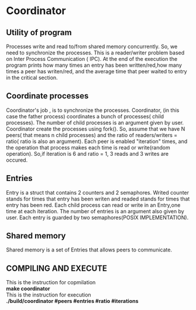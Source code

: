 #  Coordinator

## Utility of program
 
  Processes  write and read to/from  shared memory concurrently. So, we need to synchronize  the processes.
  This is a reader/writer problem based on Inter Process Communication ( IPC). At the end of the execution the program prints how many times an entry has been written/red,how many times a peer has writen/red, and the average time that peer waited to entry  in the critical section.


## Coordinate processes
  Coordinator's job , is to  synchronize the processes.
  Coordinator, (in this case the father process) coordinates a bunch of processes( child processes). The number of child processes is
  an argument given by user. Coordinator create the processes  using  fork(). 
  So, assume that we have N peers( that means n child processes) and the ratio of readers/writers = ratio( ratio is also an argument).
  Each peer is enabled "iteration" times, and the operation that  process makes each time is read or write(random operation).
  So,if iteration is 6 and ratio = 1,  3 reads and 3 writes are occured.

##  Entries

  Entry is a struct that contains 2 counters and 2 semaphores. Writed counter stands for  times that entry has been writen and readed     stands for 
  times that entry has been red.
  Each child process can read or write in an Entry,one time at each iteration.
  The number of entries is  an argument also given by user.
  Each entry is guarded by two semaphores(POSIX IMPLEMENTATION).


##  Shared memory
  Shared memory is  a set of Entries that allows peers to communicate. 
  
##  COMPILING AND EXECUTE   
   This is the instruction for copmilation  
   **make coordinator**   
   This is the instruction for execution    
   **./build/coordinator  #peers #entries #ratio #iterations**
   









